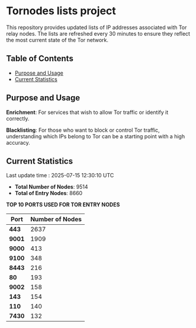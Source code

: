 # Tornodes lists project

This repository provides updated lists of IP addresses associated with Tor relay nodes. The lists are refreshed every 30 minutes to ensure they reflect the most current state of the Tor network.

## Table of Contents

- [Purpose and Usage](#purpose-and-usage)
- [Current Statistics](#current-statistics)


## Purpose and Usage

**Enrichment**: For services that wish to allow Tor traffic or identify it correctly.

**Blacklisting**: For those who want to block or control Tor traffic, understanding which IPs belong to Tor can be a starting point with a high accuracy.

## Current Statistics

Last update time : 2025-07-15 12:30:10 UTC

- **Total Number of Nodes**: 9514
- **Total of Entry Nodes**: 8660

**TOP 10 PORTS USED FOR TOR ENTRY NODES**

| **Port** | **Number of Nodes** |
|------|-----------------|
| **443**   | 2637  |
| **9001**   | 1909  |
| **9000**   | 413  |
| **9100**   | 348  |
| **8443**   | 216  |
| **80**   | 193  |
| **9002**   | 158  |
| **143**   | 154  |
| **110**   | 140  |
| **7430**   | 132  |

